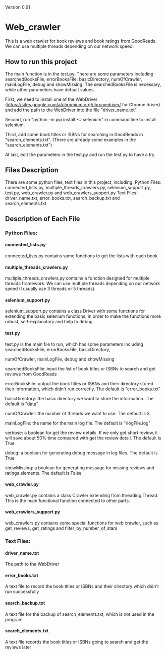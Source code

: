 Version 0.91
# Web_crawler
This is a web crawler for book reviews and book ratings from GoodReads.
We can use multiple threads depending on our network speed.

## How to run this project
The main function is in the test.py. There are some parameters including searchedBooksFile, errorBooksFile,
basicDirectory, numOfCrawler, mainLogFile, debug and showMissing. The searchedBooksFile is necessary, while other
parameters have default values.

First, we need to install one of the WebDriver (https://sites.google.com/a/chromium.org/chromedriver/ for Chrome driver)
and add the path to the WebDriver into the file "driver_name.txt".

Second, run "python -m pip install -U selenium" in command line to install selenium.

Third, add some book titles or ISBNs for searching in GoodReads in "search_elements.txt". (There are already some
examples in the "search_elements.txt")

At last, edit the parameters in the test.py and run the test.py to have a try.


## Files Description
There are some python files, text files in this project, including:
Python Files: connected_lists.py, multiple_threads_crawlers.py, selenium_support.py, test.py, web_crawler.py
and web_crawlers_support.py
Text Files: driver_name.txt, error_books.txt, search_backup.txt and search_elements.txt

## Description of Each File
### Python Files:
#### connected_lists.py
connected_lists.py contains some functions to get the lists with each book.

#### multiple_threads_crawlers.py
multiple_threads_crawlers.py contains a function designed for multiple threads framework. We can use multiple threads
depending on our network speed (I usually use 3 threads or 5 threads).

#### selenium_support.py
selenium_support.py contains a class Driver with some functions for extending the basic selenium functions, in order to
make the functions more robust, self-explanatory and help to debug.

#### test.py
test.py is the main file to run, which has some parameters including searchedBooksFile, errorBooksFile, basicDirectory,

numOfCrawler, mainLogFile, debug and showMissing

searchedBooksFile: input the list of book titles or ISBNs to search and get reviews from GoodReads

errorBooksFile: output the book titles or ISBNs and their directory stored their information, which didn't run
correctly. The default is "error_books.txt"

basicDirectory: the basic directory we want to store the information. The default is "data"

numOfCrawler: the number of threads we want to use. The default is 3

mainLogFile: the name for the main log file. The default is "/logFile.log"

verbose: a boolean for get the review details. If we only get short review, it will save about 50% time compared 
with get the review detail. The default is True

debug: a boolean for generating debug message in log files. The default is True

showMissing: a boolean for generating message for missing reviews and ratings elements. The default is False

#### web_crawler.py
web_crawler.py contains a class Crawler extending from threading.Thread. This is the main functional function connected
to other parts.

#### web_crawlers_support.py
web_crawlers.py contains some special functions for web crawler, such as get_reviews, get_ratings and
filter_by_number_of_stars

### Text Files:
#### driver_name.txt
The path to the WebDriver

#### error_books.txt
A text file to record the book titles or ISBNs and their directory which didn't run successfully

#### search_backup.txt
A text file for the backup of search_elements.txt, which is not used in the program

#### search_elements.txt
A text file records the book titles or ISBNs going to search and get the reviews later
